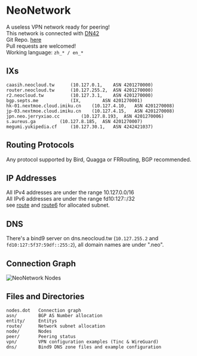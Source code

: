 # NeoNetwork
A useless VPN network ready for peering!  
This network is connected with [DN42](https://dn42.net)  
Git Repo. [here](https://git.neocloud.tw)  
Pull requests are welcomed!  
Working language: `zh_* / en_*`  

## IXs

	caasih.neocloud.tw		(10.127.0.1,	ASN 4201270000)
	router.neocloud.tw		(10.127.255.2,	ASN 4201270000)
	r2.neocloud.tw			(10.127.3.1,	ASN 4201270000)
	bgp.septs.me			(IX,		ASN 4201270001)
	hk-01.nextmoe.cloud.imiku.cn	(10.127.4.10,	ASN 4201270008)
	jp-03.nextmoe.cloud.imiku.cn	(10.127.4.15,	ASN 4201270008)
	jpn.neo.jerryxiao.cc		(10.127.8.193,	ASN 4201270006)
	s.aureus.ga			(10.127.8.185,	ASN 4201270007)
	megumi.yukipedia.cf		(10.127.30.1,	ASN 4242421037)

## Routing Protocols

Any protocol supported by Bird, Quagga or FRRouting, BGP recommended.

## IP Addresses

All IPv4 addresses are under the range 10.127.0.0/16  
All IPv6 addresses are under the range fd10:127::/32  
see [route](https://github.com/NeoCloud/NeoNetwork/tree/master/route)
and [route6](https://github.com/NeoCloud/NeoNetwork/tree/master/route6) for allocated subnet.

## DNS

There's a bind9 server on dns.neocloud.tw (`10.127.255.2` and `fd10:127:5f37:59df::255:2`), all domain names are under ".neo".

## Connection Graph

![NeoNetwork Nodes](https://raw.githubusercontent.com/NeoChen1024/NeoNetwork/master/nodes.svg)

## Files and Directories

	nodes.dot	Connection graph
	asn/		BGP AS Number allocation
	entity/		Entitys
	route/		Network subnet allocation
	node/		Nodes
	peer/		Peering status
	vpn/		VPN configuration examples (Tinc & WireGuard)
	dns/		Bind9 DNS zone files and example configuration
